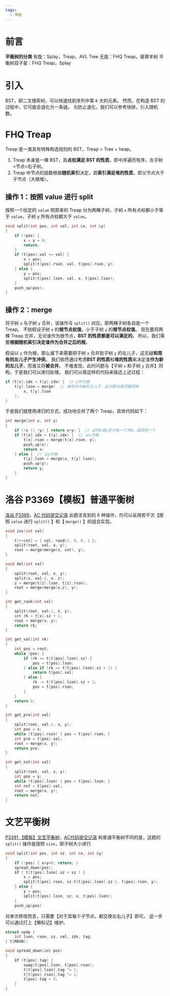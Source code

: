 ```yaml
---
tags:
  - 博客
---
```

# 前言
**平衡树的分类**
有旋：Splay，Treap，AVL Tree
无旋：FHQ Treap，替罪羊树
平衡树双子星：FHQ Treap，Splay


# 引入
BST，即二叉搜索树，可以快速找到序列中第 $k$ 大的元素。
然而，在构造 BST 的过程中，它可能会退化为一条链。
为防止退化，我们可以参考快排，引入随机数。


# FHQ Treap
Treap 是一类具有特殊构造规则的 BST，Treap = Tree + heap。
1. Treap 本身是一棵 BST，其**点权满足 BST 的性质**，即中序遍历有序，左子树<节点<右子树。
2. Treap 中节点的层数根据**随机索引**决定，其**索引满足堆的性质**，即父节点大于子节点（大根堆）。
## 操作 1：按照 value 进行 split
按照一个给定的 `value` 把原来的 Treap 分为两棵子树，子树 `x` 所有点权都小于等于 `value`，子树 y 所有点权都大于 `value`。
```cpp
void split(int pos, int val, int &x, int &y)
{
	if (!pos) {
		x = y = 0;
		return;
	}
	if (t[pos].val <= val) {
		x = pos;
		split(t[pos].rson, val, t[pos].rson, y);
	} else {
		y = pos;
		split(t[pos].lson, val, x, t[pos].lson);
	}
	push_up(pos);
}
```

## 操作 2：merge
将子树 `x` 与子树 `y` 合并，该操作与 `split()` 对应，即两棵子树各自是一个 Treap。
不妨假设子树 `x` 的**根节点权值**，小于子树 `y` 的**根节点权值**。
现在要将两棵 Treap 合并，无论谁作为根节点，**BST 的性质都是可以满足的**。
所以，我们需要**根据随机索引决定谁作为合并之后的根**。

假设以 `y` 作为根，那么接下来需要把子树 `x` 合并到子树 `y` 的左儿子，这无疑**和现有的左儿子产生冲突**。
我们依然通过考虑**BST 的性质**和**堆的性质**来决定谁**作为新的左儿子**，而谁又将**被合并**。
不难发现，此时问题与【子树 `x` 和子树 `y` 合并】同构，于是我们可以递归处理。
我们可以用这样的代码来描述上述过程：
```cpp
if (t[x].idx < t[y].idx) {  // y作为根
	t[y].lson = merge(  // 谁将作为新的左儿子，此问题与原问题同构
		x, t[y].lson
	);
}
```
于是我们就使用递归的方式，成功地合并了两个 Treap，具体代码如下：
```cpp
int merge(int x, int y)
{
	if (!x || !y) { return x+y; }  // 此时x或y至少有一个为0，返回另一个
	if (t[x].idx > t[y].idx) {  // 以x为根
		t[x].rson = merge(t[x].rson, y);
		push_up(x);
		return x;
	} else {  // 以y为根
		t[y].lson = merge(x, t[y].lson);
		push_up(y);
		return y;
	}
}
```


# 洛谷 P3369【模板】普通平衡树
[洛谷 P3369](https://www.luogu.com.cn/problem/P3369)，[AC 代码提交记录](https://www.luogu.com.cn/record/120782336)
此题涉及到的 6 种操作，均可以采用若干次【按照 `value` 进行 `split()` 】和【 `merge()` 】的组合实现。
```cpp
void ins(int val)
{
	t[++cnt] = { val, rand(), 0, 0, 1 };
	split(root, val, x, y);
	root = merge(merge(x, cnt), y);
}

void del(int val)
{
	split(root, val, x, y);
	split(x, val-1, x, z);
	z = merge(t[z].lson, t[z].rson);
	root = merge(merge(x,z), y);
}

int get_rank(int val)
{
	split(root, val-1, x, y);
	int rk = t[x].sz + 1;
	root = merge(x, y);
	return rk;
}

int get_val(int rk)
{
	int pos = root;
	while (pos) {
		if (rk <= t[t[pos].lson].sz) {
			pos = t[pos].lson;
		} else if (rk == t[t[pos].lson].sz + 1) {
			return t[pos].val;
		} else {
			rk -= t[t[pos].lson].sz + 1;
			pos = t[pos].rson;
		}
	}
	return 0;
}

int get_pre(int val)
{
	split(root, val-1, x, y);
	int pos = x;
	while (t[pos].rson) { pos = t[pos].rson; }
	int pre = t[pos].val;
	root = merge(x, y);
	return pre;
}

int get_nxt(int val)
{
	split(root, val, x, y);
	int pos = y;
	while (t[pos].lson) { pos = t[pos].lson; }
	int nxt = t[pos].val;
	root = merge(x, y);
	return nxt; 
}
```

# 文艺平衡树
[P3391 【模板】文艺平衡树](https://www.luogu.com.cn/problem/P3391)，[AC代码提交记录](https://www.luogu.com.cn/record/121695141)
和普通平衡树不同的是，这题的 `split()` 操作是按照 `size`，即子树大小进行
```cpp
void split(int pos, int sz, int &x, int &y)
{
	if (!pos) { x=y=0; return; }
	spread_down(pos);
	if ( t[t[pos].lson].sz < sz ) {
		x = pos;
		split(t[pos].rson, sz-t[t[pos].lson].sz-1, t[pos].rson, y);
	} else {
		y = pos;
		split(t[pos].lson, sz, x, t[pos].lson);
	}
	push_up(pos)
```
对单次修改而言，只需要【对于其每个子节点，都交换左右儿子】即可。
这一步可以通过打上【懒标记】维护。
```cpp
struct node {
	int lson, rson, sz, val, idx, tag;
} t[MAXN];

void spread_down(int pos)
{
	if (t[pos].tag) {
		swap(t[pos].lson, t[pos].rson);
		t[t[pos].lson].tag ^= 1;
		t[t[pos].rson].tag ^= 1;
		t[pos].tag = 0;
	}
}
```
